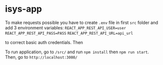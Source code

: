 # isys-app

To make requests possible you have to create `.env` file in first `src` folder and add 3 environment variables:
``REACT_APP_REST_API_USER=user``
``REACT_APP_REST_API_PASS=PASS``
``REACT_APP_REST_API_URL=api_url``

to correct basic auth credentials. Then

To run application, go to `/src/` and run `npm install` then `npm run start`.
Then, go to `http://localhost:3000/`
